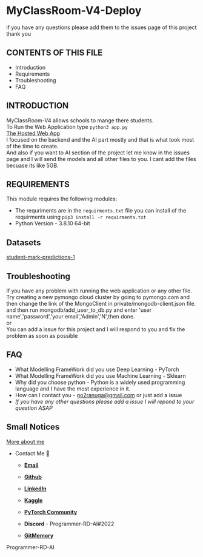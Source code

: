 # MyClassRoom-V4-Deploy
if you have any questions please add them to the issues page of this project 
thank you

CONTENTS OF THIS FILE
---------------------

 * Introduction
 * Requirements
 * Troubleshooting
 * FAQ

INTRODUCTION
------------

MyClassRoom-V4 allows schools to mange there students.
<br>
To Run the Web Application type `python3 app.py`
<br>
[The Hosted Web App](https://myclassroom-v4.herokuapp.com/)
<br>
I focused on the backend and the AI part mostly and that is what took most of the time to create.
<br>
And also if you want to AI section of the project let me know in the issues page and I will send the models and all other files to you. I cant add the files becuase 
its like 5GB.

REQUIREMENTS
------------

This module requires the following modules:

 * The requriments are in the `requirments.txt` file you can install of the requirments using `pip3 install -r requirments.txt`
 * Python Version - 3.8.10 64-bit

Datasets
----------
[student-mark-predictions-1](https://archive.ics.uci.edu/ml/datasets/student+performance)

Troubleshooting
------------

If you have any problem with running the web application or any other file. Try creating a new pymongo cloud cluster by going to pymongo.com and then change the link of the MongoClient in private/mongodb-client.json file. and then run mongodb/add_user_to_db.py and enter 'user name','password','your email','Admin','N',then done.
<br>
or
<br>
You can add a issue for this project and I will respond to you and fix the problem as soon as possible

FAQ
------------
- What Modelling FrameWork did you use Deep Learning - PyTorch
- What Modelling FrameWork did you use Machine Learning - Sklearn
- Why did you choose python - Python is a widely used programming language and I have the most experience in it.
- How can I contact you - go2ranuga@gmail.com or just add a issue
- *If you have any other questions please add a issue I will repond to your question ASAP*

Small Notices
------------
[More about me](https://github.com/Programmer-RD-AI/Programmer-RD-AI/blob/main/README.md)
- Contact Me 💬
  
  - [**Email**](go2ranuga@gmail.com)
  
  - [**Github**](https://github.com/Programmer-RD-AI)
  
  - [**LinkedIn**](https://www.linkedin.com/in/ranuga-disansa-gamage-94a7671b2/)

  - [**Kaggle**](https://www.kaggle.com/ranugadisansagamage)

  - [**PyTorch Community**](https://discuss.pytorch.org/u/programmer-rd-ai/summary)

  - **Discord** - Programmer-RD-AI#2022

  - [**GitMemory**](https://githubmemory.com/@Programmer-RD-AI)

Programmer-RD-AI
